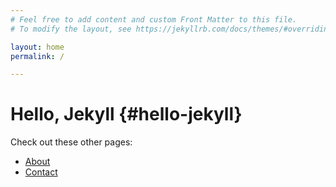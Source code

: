 ```yaml
---
# Feel free to add content and custom Front Matter to this file.
# To modify the layout, see https://jekyllrb.com/docs/themes/#overriding-theme-defaults

layout: home
permalink: /

---
```


# Hello, Jekyll {#hello-jekyll}

Check out these other pages:

- [About](/about/)
- [Contact](/contact/)
